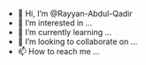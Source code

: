 - 👋 Hi, I’m @Rayyan-Abdul-Qadir
- 👀 I’m interested in ...
- 🌱 I’m currently learning ...
- 💞️ I’m looking to collaborate on ...
- 📫 How to reach me ...

<!---
Rayyan-Abdul-Qadir/Rayyan-Abdul-Qadir is a ✨ special ✨ repository because its `README.md` (this file) appears on your GitHub profile.
You can click the Preview link to take a look at your changes.
--->
